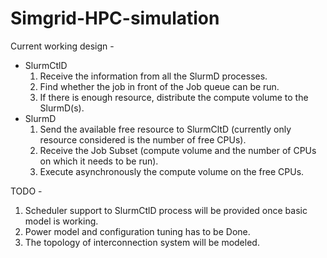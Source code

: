 # Simgrid-HPC-simulation
Current working design -
  - SlurmCtlD
    1. Receive the information from all the SlurmD processes.
    2. Find whether the job in front of the Job queue can be run.
    3. If there is enough resource, distribute the compute volume to the SlurmD(s).
  - SlurmD
    1. Send the available free resource to SlurmCltD (currently only resource considered is the number of free CPUs).
    2. Receive the Job Subset (compute volume and the number of CPUs on which it needs to be run).
    3. Execute asynchronously the compute volume on the free CPUs.

TODO -
  1. Scheduler support to SlurmCtlD process will be provided once basic model is working.
  2. Power model and configuration tuning has to be Done.
  3. The topology of interconnection system will be modeled.